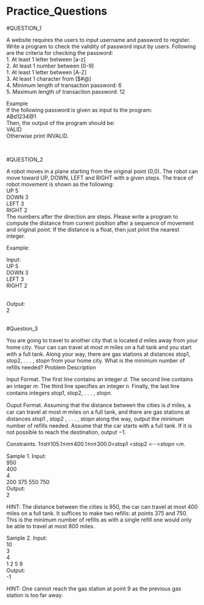 # Practice_Questions
#QUESTION_1
<p>
  A website requires the users to input username and password to register. Write a program to check the validity of password input by users.
Following are the criteria for checking the password:
</br>1. At least 1 letter between [a-z]
</br>2. At least 1 number between [0-9]
</br>1. At least 1 letter between [A-Z]
</br>3. At least 1 character from [$#@]
</br>4. Minimum length of transaction password: 6
</br>5. Maximum length of transaction password: 12



Example
</br>If the following password is given as input to the program:
</br>ABd1234@1
</br>Then, the output of the program should be:
</br>VALID
</br>Otherwise print INVALID.
</p>


</br>

#QUESTION_2

<p>
  A robot moves in a plane starting from the original point (0,0). The robot can move toward UP, DOWN, LEFT and RIGHT with a given steps. The trace of robot movement is shown as the following:
</br>UP 5
</br>DOWN 3
</br>LEFT 3
</br>RIGHT 2
</br>The numbers after the direction are steps. Please write a program to compute the distance from current position after a sequence of movement and original point. If the distance is a float, then just print the nearest integer.


Example:

Input:
</br>UP 5
</br>DOWN 3
</br>LEFT 3
</br>RIGHT 2

</br>Output:
</br>2
  </p>
  </br>
  #Question_3
  
  <p>
  You are going to travel to another city that is located 𝑑 miles away from your home city. Your can can travel at most 𝑚 miles on a full tank and you start with a full tank. Along your way, there are gas stations at distances stop1, stop2, . . . , stop𝑛 from your home city. What is the minimum number of refills needed?
Problem Description

Input Format. The first line contains an integer 𝑑. The second line contains an integer 𝑚. The third line specifies an integer 𝑛. Finally, the last line contains integers stop1, stop2, . . . , stop𝑛.

Ouput Format. Assuming that the distance between the cities is 𝑑 miles, a car can travel at most 𝑚 miles on a full tank, and there are gas stations at distances stop1 , stop2 , . . . , stop𝑛 along the way, output the minimum number of refills needed. Assume that the car starts with a full tank. If it is not possible to reach the destination, output −1.

Constraints. 1≤𝑑≤105.1≤𝑚≤400.1≤𝑛≤300.0<stop1 <stop2 <···<stop𝑛 <𝑚.


Sample 1.
Input:
</br>950
</br>400
</br>4
</br>200 375 550 750
</br>Output:
</br>2

HINT:
The distance between the cities is 950, the car can travel at most 400 miles on a full tank. It suffices to make two refills: at points 375 and 750. This is the minimum number of refills as with a single refill one would only be able to travel at most 800 miles.




Sample 2.
Input:
</br>10
</br>3
</br>4
</br>1 2 5 9
</br>Output:
</br>-1


HINT:
One cannot reach the gas station at point 9 as the previous gas station is too far away.
</p>
  
  
  
  
  
  
  
  
  
  
  
